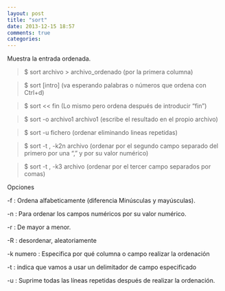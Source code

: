 ```yaml
---
layout: post
title: "sort"
date: 2013-12-15 18:57
comments: true
categories: 
---
```

Muestra la entrada ordenada.

>$ sort archivo > archivo_ordenado  (por la primera columna)

>$ sort  [intro] (va esperando palabras o números que ordena con Ctrl+d)

>$ sort << fin (Lo mismo pero ordena después de introducir “fin”)

>$ sort -o archivo1 archivo1 (escribe el resultado en el propio archivo)

>$ sort -u fichero  (ordenar eliminando lineas repetidas)

>$ sort -t , -k2n archivo  (ordenar por el segundo campo separado del primero por una “,” y por su valor numérico)

>$ sort -t , -k3 archivo   (ordenar por el tercer campo separados por comas) 

Opciones

-f : Ordena alfabeticamente (diferencia Minúsculas y mayúsculas). 

-n : Para ordenar los campos numéricos por su valor numérico. 

-r : De mayor a menor. 

-R : desordenar, aleatoriamente

-k numero : Especifica por qué columna o campo realizar la ordenación

-t : indica que vamos a usar un delimitador de campo especificado

-u : Suprime todas las líneas repetidas después de realizar la ordenación.

